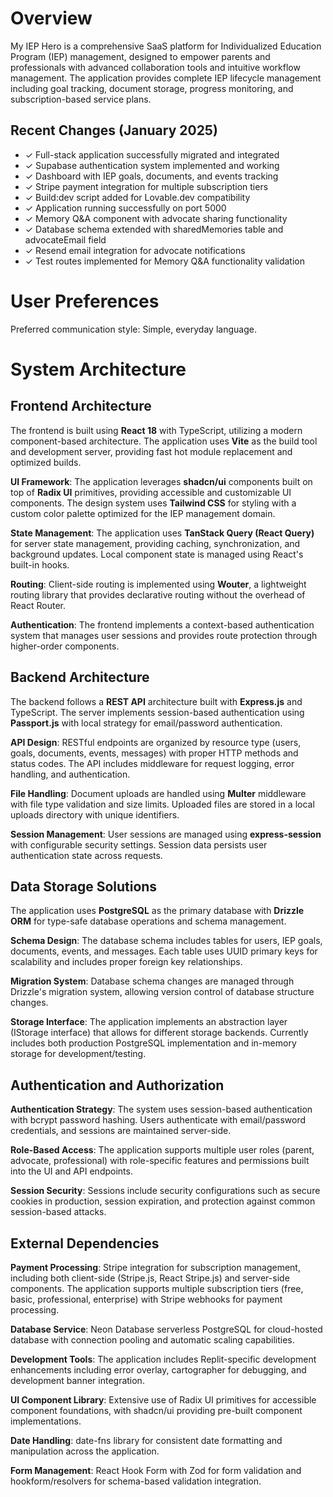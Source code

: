 # Overview

My IEP Hero is a comprehensive SaaS platform for Individualized Education Program (IEP) management, designed to empower parents and professionals with advanced collaboration tools and intuitive workflow management. The application provides complete IEP lifecycle management including goal tracking, document storage, progress monitoring, and subscription-based service plans.

## Recent Changes (January 2025)
- ✓ Full-stack application successfully migrated and integrated
- ✓ Supabase authentication system implemented and working  
- ✓ Dashboard with IEP goals, documents, and events tracking
- ✓ Stripe payment integration for multiple subscription tiers
- ✓ Build:dev script added for Lovable.dev compatibility
- ✓ Application running successfully on port 5000
- ✓ Memory Q&A component with advocate sharing functionality
- ✓ Database schema extended with sharedMemories table and advocateEmail field
- ✓ Resend email integration for advocate notifications
- ✓ Test routes implemented for Memory Q&A functionality validation

# User Preferences

Preferred communication style: Simple, everyday language.

# System Architecture

## Frontend Architecture
The frontend is built using **React 18** with TypeScript, utilizing a modern component-based architecture. The application uses **Vite** as the build tool and development server, providing fast hot module replacement and optimized builds.

**UI Framework**: The application leverages **shadcn/ui** components built on top of **Radix UI** primitives, providing accessible and customizable UI components. The design system uses **Tailwind CSS** for styling with a custom color palette optimized for the IEP management domain.

**State Management**: The application uses **TanStack Query (React Query)** for server state management, providing caching, synchronization, and background updates. Local component state is managed using React's built-in hooks.

**Routing**: Client-side routing is implemented using **Wouter**, a lightweight routing library that provides declarative routing without the overhead of React Router.

**Authentication**: The frontend implements a context-based authentication system that manages user sessions and provides route protection through higher-order components.

## Backend Architecture
The backend follows a **REST API** architecture built with **Express.js** and TypeScript. The server implements session-based authentication using **Passport.js** with local strategy for email/password authentication.

**API Design**: RESTful endpoints are organized by resource type (users, goals, documents, events, messages) with proper HTTP methods and status codes. The API includes middleware for request logging, error handling, and authentication.

**File Handling**: Document uploads are handled using **Multer** middleware with file type validation and size limits. Uploaded files are stored in a local uploads directory with unique identifiers.

**Session Management**: User sessions are managed using **express-session** with configurable security settings. Session data persists user authentication state across requests.

## Data Storage Solutions
The application uses **PostgreSQL** as the primary database with **Drizzle ORM** for type-safe database operations and schema management.

**Schema Design**: The database schema includes tables for users, IEP goals, documents, events, and messages. Each table uses UUID primary keys for scalability and includes proper foreign key relationships.

**Migration System**: Database schema changes are managed through Drizzle's migration system, allowing version control of database structure changes.

**Storage Interface**: The application implements an abstraction layer (IStorage interface) that allows for different storage backends. Currently includes both production PostgreSQL implementation and in-memory storage for development/testing.

## Authentication and Authorization
**Authentication Strategy**: The system uses session-based authentication with bcrypt password hashing. Users authenticate with email/password credentials, and sessions are maintained server-side.

**Role-Based Access**: The application supports multiple user roles (parent, advocate, professional) with role-specific features and permissions built into the UI and API endpoints.

**Session Security**: Sessions include security configurations such as secure cookies in production, session expiration, and protection against common session-based attacks.

## External Dependencies

**Payment Processing**: Stripe integration for subscription management, including both client-side (Stripe.js, React Stripe.js) and server-side components. The application supports multiple subscription tiers (free, basic, professional, enterprise) with Stripe webhooks for payment processing.

**Database Service**: Neon Database serverless PostgreSQL for cloud-hosted database with connection pooling and automatic scaling capabilities.

**Development Tools**: The application includes Replit-specific development enhancements including error overlay, cartographer for debugging, and development banner integration.

**UI Component Library**: Extensive use of Radix UI primitives for accessible component foundations, with shadcn/ui providing pre-built component implementations.

**Date Handling**: date-fns library for consistent date formatting and manipulation across the application.

**Form Management**: React Hook Form with Zod for form validation and hookform/resolvers for schema-based validation integration.
 